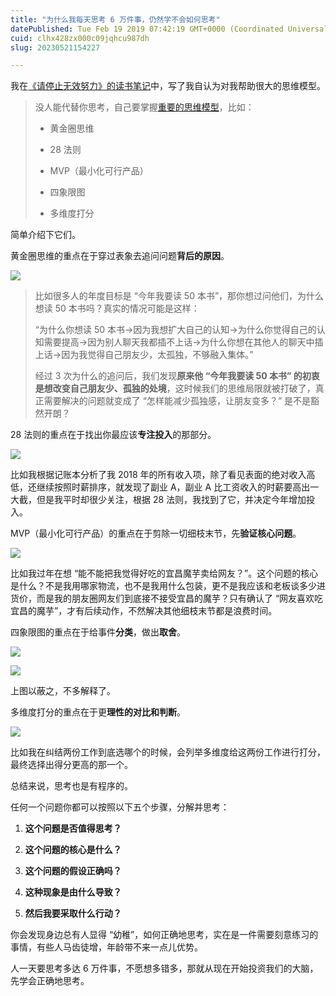 ```yaml
---
title: "为什么我每天思考 6 万件事，仍然学不会如何思考"
datePublished: Tue Feb 19 2019 07:42:19 GMT+0000 (Coordinated Universal Time)
cuid: clhx428zx000c09jqhcu987dh
slug: 20230521154227

---
```


我在[《请停止无效努力》的读书笔记](http://mp.weixin.qq.com/s?__biz=MzI3MzU5MDA1OQ==&mid=2247485244&idx=1&sn=b3e8fd81b33b9eacda2da1694e36390a&chksm=eb21b578dc563c6e534354dca710aea3cee2d26b9ab4a2afeab839389abf5b74f05d1cebbc76&scene=21#wechat_redirect)中，写了我自认为对我帮助很大的思维模型。

> 没人能代替你思考，自己要掌握[重要的思维模型](http://mp.weixin.qq.com/s?__biz=MzI3MzU5MDA1OQ==&mid=2247485111&idx=1&sn=2cf5caa5f1d759e258541debd89934d8&chksm=eb21b4f3dc563de5674a17ecbdc84ee69dfd4ee65e7b0963be4000b00f623cc93c414dfdfbf8&scene=21#wechat_redirect)，比如：
> 
> * 黄金圈思维
>     
> * 28 法则
>     
> * MVP（最小化可行产品）
>     
> * 四象限图
>     
> * 多维度打分
>     

简单介绍下它们。

黄金圈思维的重点在于穿过表象去追问问题**背后的原因**。

![](https://cdn.hashnode.com/res/hashnode/image/upload/v1684654847035/9c508dca-14ce-402f-9862-388442e44c57.jpeg)

> 比如很多人的年度目标是 “今年我要读 50 本书”，那你想过问他们，为什么想读 50 本书吗？真实的情况可能是这样：
> 
> “为什么你想读 50 本书→因为我想扩大自己的认知→为什么你觉得自己的认知需要提高→因为别人聊天我都插不上话→为什么你想在其他人的聊天中插上话→因为我觉得自己朋友少，太孤独，不够融入集体。”
> 
> 经过 3 次为什么的追问后，我们发现**原来他 “今年我要读 50 本书” 的初衷是想改变自己朋友少、孤独的处境**，这时候我们的思维局限就被打破了，真正需要解决的问题就变成了 “怎样能减少孤独感，让朋友变多？” 是不是豁然开朗？

28 法则的重点在于找出你最应该**专注投入**的那部分。

![](https://cdn.hashnode.com/res/hashnode/image/upload/v1684654856727/088e6646-13e5-4917-a5c7-894b303499c8.png)

比如我根据记账本分析了我 2018 年的所有收入项，除了看见表面的绝对收入高低，还继续按照时薪排序，就发现了副业 A，副业 A 比工资收入的时薪要高出一大截，但是我平时却很少关注，根据 28 法则，我找到了它，并决定今年增加投入。

MVP（最小化可行产品）的重点在于剪除一切细枝末节，先**验证核心问题**。

![](https://cdn.hashnode.com/res/hashnode/image/upload/v1684654865435/53c9ac19-d332-4926-91e7-893e92afcb81.jpeg)

比如我过年在想 “能不能把我觉得好吃的宜昌魔芋卖给网友？”。这个问题的核心是什么？不是我用哪家物流，也不是我用什么包装，更不是我应该和老板谈多少进货价，而是我的朋友圈网友们到底接不接受宜昌的魔芋？只有确认了 “网友喜欢吃宜昌的魔芋”，才有后续动作，不然解决其他细枝末节都是浪费时间。

四象限图的重点在于给事件**分类**，做出**取舍**。

![](https://cdn.hashnode.com/res/hashnode/image/upload/v1684654872939/3f5857c9-26f1-49a4-9e50-d8e0bcd75347.jpeg)

![](https://cdn.hashnode.com/res/hashnode/image/upload/v1684654882871/420d2519-393c-4a1a-a526-3b83cd1e01f6.jpeg)

上图以蔽之，不多解释了。

多维度打分的重点在于更**理性的对比和判断**。

![](https://cdn.hashnode.com/res/hashnode/image/upload/v1684654898203/be107c9e-9a35-48c6-b92f-dbf3044b66f9.png)

比如我在纠结两份工作到底选哪个的时候，会列举多维度给这两份工作进行打分，最终选择出得分更高的那一个。

总结来说，思考也是有程序的。

任何一个问题你都可以按照以下五个步骤，分解并思考：

1. **这个问题是否值得思考？**
    
2. **这个问题的核心是什么？**
    
3. **这个问题的假设正确吗？**
    
4. **这种现象是由什么导致？**
    
5. **然后我要采取什么行动？**
    

你会发现身边总有人显得 “幼稚”，如何正确地思考，实在是一件需要刻意练习的事情，有些人马齿徒增，年龄带不来一点儿优势。

人一天要思考多达 6 万件事，不愿想多错多，那就从现在开始投资我们的大脑，先学会正确地思考。